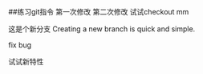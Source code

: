 ##练习git指令
第一次修改
第二次修改
试试checkout
mm

这是个新分支
Creating a new branch is quick and simple.

fix bug

试试新特性